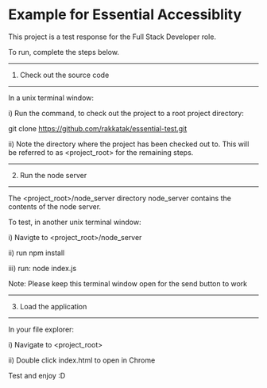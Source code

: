 # Example for Essential Accessiblity

This project is a test response for the Full Stack Developer role.

To run, complete the steps below. 

------------------------------
1) Check out the source code
------------------------------

In a unix terminal window:

i) Run the command, to check out the project to a root project directory:

git clone https://github.com/rakkatak/essential-test.git

ii) Note the directory where the project has been checked out to. This will be referred to as <project_root> for the remaining steps.

------------------------------
2) Run the node server
------------------------------

The <project_root>/node_server directory node_server contains the contents of the node server. 

To test, in another unix terminal window:

i) Navigte to <project_root>/node_server

ii) run npm install

iii) run:
node index.js

Note: Please keep this terminal window open for the send button to work 

------------------------------
3) Load the application
------------------------------

In your file explorer:

i) Navigate to <project_root>

ii) Double click index.html to open in Chrome

Test and enjoy :D 

